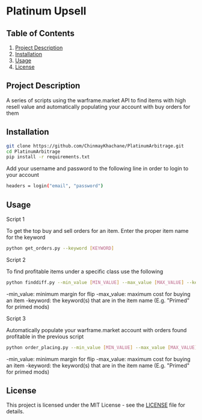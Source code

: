 # Platinum Upsell

## Table of Contents
1. [Project Description](#project-description)
2. [Installation](#installation)
3. [Usage](#usage)
4. [License](#license)

## Project Description
A series of scripts using the warframe.market API to find items with high resell value and automatically populating your account with buy orders for them

## Installation

```bash
git clone https://github.com/ChinmayKhachane/PlatinumArbitrage.git
cd PlatinumArbitrage
pip install -r requirements.txt
```

Add your username and password to the following line in order to login to your account
```bash
headers = login("email", "password")
```

## Usage

Script 1

To get the top buy and sell orders for an item. Enter the proper item name for the keyword

```bash
python get_orders.py --keyword [KEYWORD]
```

Script 2

To find profitable items under a specific class use the following

```bash
python finddiff.py --min_value [MIN_VALUE] --max_value [MAX_VALUE] --keyword KEYWORD [KEYWORD ...]
```
-min_value: minimum margin for flip
-max_value: maximum cost for buying an item
-keyword: the keyword(s) that are in the item name (E.g. "Primed" for primed mods)

Script 3

Automatically populate your warframe.market account with orders found profitable in the previous script

```bash
python order_placing.py --min_value [MIN_VALUE] --max_value [MAX_VALUE] --keyword KEYWORD [KEYWORD ...]
```
-min_value: minimum margin for flip
-max_value: maximum cost for buying an item
-keyword: the keyword(s) that are in the item name (E.g. "Primed" for primed mods)


## License

This project is licensed under the MIT License - see the [LICENSE](LICENSE) file for details.



